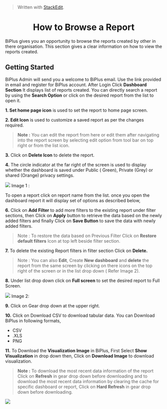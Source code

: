 
> Written with [StackEdit](https://stackedit.io/).

<center><h1>How to Browse a Report</h1></center>

BiPlus gives you an opportunity to browse the reports created by other in there organisation. This section gives a clear information on how to view the reports created.

## Getting Started

BiPlus Admin will send you a welcome to BiPlus email. Use the link provided in email and register for BiPlus account. 
After Login Click  **Dashboard Section** It displays list of  reports created. You can directly search a report by using the **Search Option** or click on the desired report from the list to open it.

**1. Set home page icon** is used to set the report to home page screen.

**2. Edit Icon** is used to customize a saved report as per the changes required.

> **Note :** You can edit the report from here or edit them after navigating into the report screen by selecting edit option from tool bar on top right or from the list icon.

**3.** Click on **Delete Icon** to delete the report.

**4.**  The circle indicator at the far right of the screen is used to display whether the dashboard is saved under Public ( Green), Private (Grey) or shared (Orange) privacy settings.

![
](https://raw.githubusercontent.com/sv18042016/fp1/master/images/report_mian.png) Image 1 :

To open a  report click on report name from the list. once you open the dashboard report it will display set of options as described below,

**6.** Click on **Add Filter** to add more filters to the existing report under filter sections, then Click on **Apply** button to retrieve the data based on the newly added filters and finally Click on **Save Button** to save the data with newly added filters.

> Note : To restore the data based on Previous Filter Click on  **Restore default filters** Icon at top left beside filter section.

**7.** To delete the existing Report filters in filter section Click on **Delete.**

> Note : You can also **Edit**, Create **New dashboard** and **delete** the report from the same screen by clicking on there icons on the top right of the screen or in the list drop down ( Refer Image 2).

**8.** Under list drop down click on **Full screen** to set the desired report to Full Screen.

![
](https://raw.githubusercontent.com/sv18042016/fp1/master/images/report_ur1.png) Image 2: 

**9.** Click on Gear drop down at the upper right. 

**10.** Click on Download CSV to download tabular data.
 You can Download BiPlus in following formats,
 - CSV
 - .XLS
-  PNG

**11.**  To Download the **Visualization Image** in BiPlus, First Select **Show Visualization** in drop down then, Click on **Download Image** to download visualization.

 > **Note :** To download the most recent data information of the report Click on **Refresh** in gear drop down before downloading and to download the most recent data information by clearing the cache for specific dashboard or report, Click on **Hard Refresh** in gear drop down before downloading. 
 
![
](https://raw.githubusercontent.com/sv18042016/fp1/master/images/download.png)


<!--stackedit_data:
eyJoaXN0b3J5IjpbNzQ0MDk1NTI4LC0xNDAwMDU0MjQzLDExMD
M2MjQxOTYsLTIwMDM1ODE0NDIsLTE1NjM3MTkyMDIsNzMzMjIx
ODk4LDEwOTk4NTQ1OTIsMTY1MjA2NTg4NCwxNTA2MzQzNTAwLD
k1NzA0NzkzNiwxNzI4NTcxNTIsLTEzNzQ4MzY4NjZdfQ==
-->